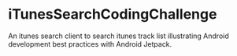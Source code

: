 # iTunesSearchCodingChallenge
An itunes search client to search itunes track list illustrating Android development best practices with Android Jetpack.
